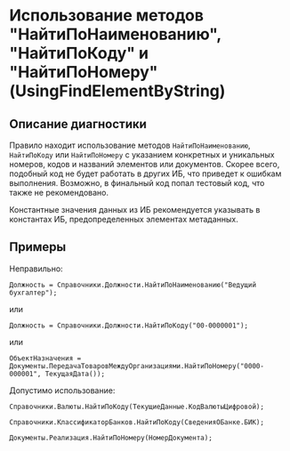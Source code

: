 # Использование методов "НайтиПоНаименованию", "НайтиПоКоду" и "НайтиПоНомеру" (UsingFindElementByString)

<!-- Блоки выше заполняются автоматически, не трогать -->
## Описание диагностики

Правило находит использование методов `НайтиПоНаименованию`, `НайтиПоКоду` или `НайтиПоНомеру` с указанием конкретных и
уникальных номеров, кодов и названий элементов или документов.
Скорее всего, подобный код не будет работать в других ИБ, что приведет к ошибкам выполнения.
Возможно, в финальный код попал тестовый код, что также не рекомендовано.

Константные значения данных из ИБ рекомендуется указывать в константах ИБ, предопределенных элементах метаданных.

## Примеры

Неправильно:
```bsl
Должность = Справочники.Должности.НайтиПоНаименованию("Ведущий бухгалтер");
```
или
```bsl
Должность = Справочники.Должности.НайтиПоКоду("00-0000001");
```

или

```bsl
ОбъектНазначения = Документы.ПередачаТоваровМеждуОрганизациями.НайтиПоНомеру("0000-000001", ТекущаяДата());
```

Допустимо использование:
```bsl
Справочники.Валюты.НайтиПоКоду(ТекущиеДанные.КодВалютыЦифровой);
```
```bsl
Справочники.КлассификаторБанков.НайтиПоКоду(СведенияОБанке.БИК);
```

```bsl
Документы.Реализация.НайтиПоНомеру(НомерДокумента);
```
